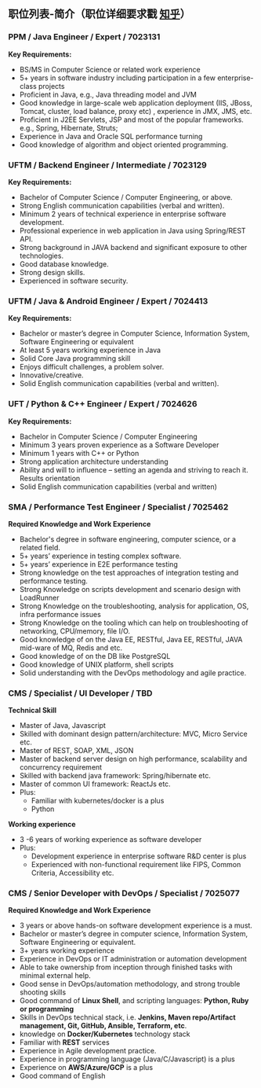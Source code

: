 
## 职位列表-简介（职位详细要求戳 [知乎](https://zhuanlan.zhihu.com/p/471764975)）

<!--其他职位戳 **[BOSS 链接](https://www.zhipin.com/gongsir/626d5f8079a0f7be1nJ40ti4GFc~.html?ka=company-jobs)**，**[拉钩链接](https://m.lagou.com/wn/gongsi/316515.html)**
-->

### PPM / Java Engineer / Expert / 7023131

**Key Requirements:**

- BS/MS in Computer Science or related work experience  
- 5+ years in software industry including participation in a few enterprise-class projects  
- Proficient in Java, e.g., Java threading model and JVM  
- Good knowledge in large-scale web application deployment (IIS, JBoss, Tomcat, cluster, load balance, proxy etc) , experience in JMX, JMS, etc.  
- Proficient in J2EE Servlets, JSP and most of the popular frameworks. e.g., Spring, Hibernate, Struts;  
- Experience in Java and Oracle SQL performance turning  
- Good knowledge of algorithm and object oriented programming.

### UFTM / Backend Engineer / Intermediate / 7023129

**Key Requirements:**

- Bachelor of Computer Science / Computer Engineering, or above.  
- Strong English communication capabilities (verbal and written).  
- Minimum 2 years of technical experience in enterprise software development.  
- Professional experience in web application in Java using Spring/REST API.  
- Strong background in JAVA backend and significant exposure to other technologies.  
- Good database knowledge.  
- Strong design skills.  
- Experienced in software security.

### UFTM / Java & Android Engineer / Expert / 7024413

**Key Requirements:**

- Bachelor or master’s degree in Computer Science, Information System, Software Engineering or equivalent  
- At least 5 years working experience in Java  
- Solid Core Java programming skill  
- Enjoys difficult challenges, a problem solver.  
- Innovative/creative.  
- Solid English communication capabilities (verbal and written).

### UFT / Python & C++ Engineer / Expert / 7024626

**Key Requirements:**

- Bachelor in Computer Science / Computer Engineering  
- Minimum 3 years proven experience as a Software Developer  
- Minimum 1 years with  C++ or Python  
- Strong application architecture understanding  
- Ability and will to influence – setting an agenda and striving to reach it. Results orientation  
- Solid English communication capabilities (verbal and written)

### SMA / Performance Test Engineer / Specialist / 7025462

**Required Knowledge and Work Experience**

- Bachelor's degree in software engineering, computer science, or a related field.
- 5+ years’ experience in testing complex software.
- 5+ years’ experience in E2E performance testing
- Strong knowledge on the test approaches of integration testing and performance testing.
- Strong Knowledge on scripts development and scenario design with LoadRunner
- Strong Knowledge on the troubleshooting, analysis for application, OS, infra performance issues
- Strong Knowledge on the tooling which can help on troubleshooting of networking, CPU/memory, file I/O.
- Good knowledge of on the Java EE, RESTful, Java EE, RESTful, JAVA mid-ware of MQ, Redis and etc.
- Good knowledge of on the DB like PostgreSQL
- Good knowledge of UNIX platform, shell scripts
- Solid understanding with the DevOps methodology and agile practice.

### CMS / Specialist / UI Developer / TBD

**Technical Skill**
- Master of Java, Javascript
- Skilled with dominant design pattern/architecture: MVC, Micro Service etc.
- Master of REST, SOAP, XML, JSON
- Master of backend server design on high performance, scalability and concurrency requirement
- Skilled with backend java framework: Spring/hibernate etc.
- Master of common UI framework: ReactJs etc.
- Plus:
  - Familiar with kubernetes/docker is a plus
  - Python

**Working experience**
- 3 -6 years of working experience as software developer
- Plus:
  - Development experience in enterprise software R&D center is plus
  - Experienced with non-functional requirement like FIPS, Common Criteria, Accessibility etc.

### CMS / Senior Developer with DevOps / Specialist / 7025077

**Required Knowledge and Work Experience**

- 3 years or above hands-on software development experience is a must.
- Bachelor or master’s degree in computer science, Information System, Software Engineering or equivalent.
- 3+ years working experience
- Experience in DevOps or IT administration or automation development
- Able to take ownership from inception through finished tasks with minimal external help.
- Good sense in DevOps/automation methodology, and strong trouble shooting skills
- Good command of **Linux Shell**, and scripting languages: **Python, Ruby or programming**
- Skills in DevOps technical stack, i.e. **Jenkins, Maven repo/Artifact management, Git, GitHub, Ansible, Terraform, etc**.
- knowledge on **Docker/Kubernetes** technology stack
- Familiar with **REST** services
- Experience in Agile development practice.
- Experience in programming language (Java/C/Javascript) is a plus
- Experience on **AWS/Azure/GCP** is a plus
- Good command of English
